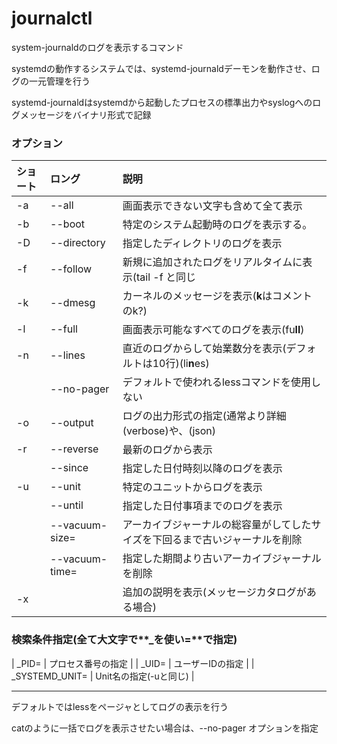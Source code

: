 # journalctl 

system-journaldのログを表示するコマンド

systemdの動作するシステムでは、systemd-journaldデーモンを動作させ、ログの一元管理を行う

systemd-journaldはsystemdから起動したプロセスの標準出力やsyslogへのログメッセージをバイナリ形式で記録

### オプション

| ショート | ロング | 説明 |
|:---|:---|:---|
| -a | --all | 画面表示できない文字も含めて全て表示 |
| -b | --boot | 特定のシステム起動時のログを表示する。 |
| -D | --directory | 指定したディレクトリのログを表示 |
| -f | --follow | 新規に追加されたログをリアルタイムに表示(tail -f と同じ |
| -k | --dmesg | カーネルのメッセージを表示(**k**はコメントのk?)|
| -l | --full | 画面表示可能なすべてのログを表示(fu**ll**) |
| -n | --lines | 直近のログからして始業数分を表示(デフォルトは10行)(li**n**es) |
|  | --no-pager | デフォルトで使われるlessコマンドを使用しない |
| -o | --output | ログの出力形式の指定(通常より詳細(verbose)や、(json) |
| -r | --reverse | 最新のログから表示 |
|  | --since | 指定した日付時刻以降のログを表示 |
| -u | --unit | 特定のユニットからログを表示 |
|  | --until | 指定した日付事項までのログを表示 |
|  | --vacuum-size= | アーカイブジャーナルの総容量がしてしたサイズを下回るまで古いジャーナルを削除 |
|  | --vacuum-time= | 指定した期間より古いアーカイブジャーナルを削除 |
| -x |  | 追加の説明を表示(メッセージカタログがある場合) |

### 検索条件指定(全て大文字で**_**を使い**=**で指定)

| \_PID= | プロセス番号の指定 |
| \_UID= | ユーザーIDの指定 |
| \_SYSTEMD_UNIT= | Unit名の指定(-uと同じ) |

---

デフォルトではlessをページャとしてログの表示を行う

catのように一括でログを表示させたい場合は、--no-pager オプションを指定
